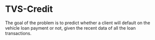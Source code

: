 # TVS-Credit
The goal of the problem is to predict whether a client will default on the vehicle loan payment or not, given the recent data of all the loan transactions.
